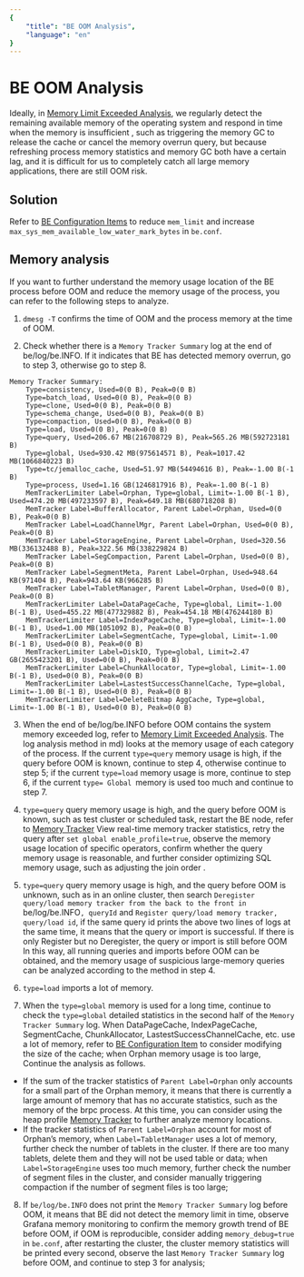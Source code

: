 ```yaml
---
{
    "title": "BE OOM Analysis",
    "language": "en"
}
---
```


<!--
Licensed to the Apache Software Foundation (ASF) under one
or more contributor license agreements. See the NOTICE file
distributed with this work for additional information
regarding copyright ownership. The ASF licenses this file
to you under the Apache License, Version 2.0 (the
"License"); you may not use this file except in compliance
with the License. You may obtain a copy of the License at

  http://www.apache.org/licenses/LICENSE-2.0

Unless required by applicable law or agreed to in writing,
software distributed under the License is distributed on an
"AS IS" BASIS, WITHOUT WARRANTIES OR CONDITIONS OF ANY
KIND, either express or implied. See the License for the
specific language governing permissions and limitations
under the License.
-->

# BE OOM Analysis

<version since="1.2.0">

Ideally, in [Memory Limit Exceeded Analysis](./memory-limit-exceeded-analysis.md), we regularly detect the remaining available memory of the operating system and respond in time when the memory is insufficient , such as triggering the memory GC to release the cache or cancel the memory overrun query, but because refreshing process memory statistics and memory GC both have a certain lag, and it is difficult for us to completely catch all large memory applications, there are still OOM risk.

## Solution
Refer to [BE Configuration Items](../../../admin-manual/config/be-config.md) to reduce `mem_limit` and increase `max_sys_mem_available_low_water_mark_bytes` in `be.conf`.

## Memory analysis
If you want to further understand the memory usage location of the BE process before OOM and reduce the memory usage of the process, you can refer to the following steps to analyze.

1. `dmesg -T` confirms the time of OOM and the process memory at the time of OOM.

2. Check whether there is a `Memory Tracker Summary` log at the end of be/log/be.INFO. If it indicates that BE has detected memory overrun, go to step 3, otherwise go to step 8.
```
Memory Tracker Summary:
    Type=consistency, Used=0(0 B), Peak=0(0 B)
    Type=batch_load, Used=0(0 B), Peak=0(0 B)
    Type=clone, Used=0(0 B), Peak=0(0 B)
    Type=schema_change, Used=0(0 B), Peak=0(0 B)
    Type=compaction, Used=0(0 B), Peak=0(0 B)
    Type=load, Used=0(0 B), Peak=0(0 B)
    Type=query, Used=206.67 MB(216708729 B), Peak=565.26 MB(592723181 B)
    Type=global, Used=930.42 MB(975614571 B), Peak=1017.42 MB(1066840223 B)
    Type=tc/jemalloc_cache, Used=51.97 MB(54494616 B), Peak=-1.00 B(-1 B)
    Type=process, Used=1.16 GB(1246817916 B), Peak=-1.00 B(-1 B)
    MemTrackerLimiter Label=Orphan, Type=global, Limit=-1.00 B(-1 B), Used=474.20 MB(497233597 B), Peak=649.18 MB(680718208 B)
    MemTracker Label=BufferAllocator, Parent Label=Orphan, Used=0(0 B), Peak=0(0 B)
    MemTracker Label=LoadChannelMgr, Parent Label=Orphan, Used=0(0 B), Peak=0(0 B)
    MemTracker Label=StorageEngine, Parent Label=Orphan, Used=320.56 MB(336132488 B), Peak=322.56 MB(338229824 B)
    MemTracker Label=SegCompaction, Parent Label=Orphan, Used=0(0 B), Peak=0(0 B)
    MemTracker Label=SegmentMeta, Parent Label=Orphan, Used=948.64 KB(971404 B), Peak=943.64 KB(966285 B)
    MemTracker Label=TabletManager, Parent Label=Orphan, Used=0(0 B), Peak=0(0 B)
    MemTrackerLimiter Label=DataPageCache, Type=global, Limit=-1.00 B(-1 B), Used=455.22 MB(477329882 B), Peak=454.18 MB(476244180 B)
    MemTrackerLimiter Label=IndexPageCache, Type=global, Limit=-1.00 B(-1 B), Used=1.00 MB(1051092 B), Peak=0(0 B)
    MemTrackerLimiter Label=SegmentCache, Type=global, Limit=-1.00 B(-1 B), Used=0(0 B), Peak=0(0 B)
    MemTrackerLimiter Label=DiskIO, Type=global, Limit=2.47 GB(2655423201 B), Used=0(0 B), Peak=0(0 B)
    MemTrackerLimiter Label=ChunkAllocator, Type=global, Limit=-1.00 B(-1 B), Used=0(0 B), Peak=0(0 B)
    MemTrackerLimiter Label=LastestSuccessChannelCache, Type=global, Limit=-1.00 B(-1 B), Used=0(0 B), Peak=0(0 B)
    MemTrackerLimiter Label=DeleteBitmap AggCache, Type=global, Limit=-1.00 B(-1 B), Used=0(0 B), Peak=0(0 B)
```

3. When the end of be/log/be.INFO before OOM contains the system memory exceeded log, refer to [Memory Limit Exceeded Analysis](./memory-limit-exceeded-analysis.md). The log analysis method in md) looks at the memory usage of each category of the process. If the current `type=query` memory usage is high, if the query before OOM is known, continue to step 4, otherwise continue to step 5; if the current `type=load` memory usage is more, continue to step 6, if the current `type= Global `memory is used too much and continue to step 7.

4. `type=query` query memory usage is high, and the query before OOM is known, such as test cluster or scheduled task, restart the BE node, refer to [Memory Tracker](./memory-tracker.md) View real-time memory tracker statistics, retry the query after `set global enable_profile=true`, observe the memory usage location of specific operators, confirm whether the query memory usage is reasonable, and further consider optimizing SQL memory usage, such as adjusting the join order .

5. `type=query` query memory usage is high, and the query before OOM is unknown, such as in an online cluster, then search `Deregister query/load memory tracker from the back to the front in `be/log/be.INFO`, queryId` and `Register query/load memory tracker, query/load id`, if the same query id prints the above two lines of logs at the same time, it means that the query or import is successful. If there is only Register but no Deregister, the query or import is still before OOM In this way, all running queries and imports before OOM can be obtained, and the memory usage of suspicious large-memory queries can be analyzed according to the method in step 4.

6. `type=load` imports a lot of memory.

7. When the `type=global` memory is used for a long time, continue to check the `type=global` detailed statistics in the second half of the `Memory Tracker Summary` log. When DataPageCache, IndexPageCache, SegmentCache, ChunkAllocator, LastestSuccessChannelCache, etc. use a lot of memory, refer to [BE Configuration Item](../../../admin-manual/config/be-config.md) to consider modifying the size of the cache; when Orphan memory usage is too large, Continue the analysis as follows.
  - If the sum of the tracker statistics of `Parent Label=Orphan` only accounts for a small part of the Orphan memory, it means that there is currently a large amount of memory that has no accurate statistics, such as the memory of the brpc process. At this time, you can consider using the heap profile [Memory Tracker]( ../../../../community/developer-guide/debug-tool) to further analyze memory locations.
  - If the tracker statistics of `Parent Label=Orphan` account for most of Orphan’s memory, when `Label=TabletManager` uses a lot of memory, further check the number of tablets in the cluster. If there are too many tablets, delete them and they will not be used table or data; when `Label=StorageEngine` uses too much memory, further check the number of segment files in the cluster, and consider manually triggering compaction if the number of segment files is too large;

8. If `be/log/be.INFO` does not print the `Memory Tracker Summary` log before OOM, it means that BE did not detect the memory limit in time, observe Grafana memory monitoring to confirm the memory growth trend of BE before OOM, if OOM is reproducible, consider adding `memory_debug=true` in `be.conf`, after restarting the cluster, the cluster memory statistics will be printed every second, observe the last `Memory Tracker Summary` log before OOM, and continue to step 3 for analysis;

</version>
